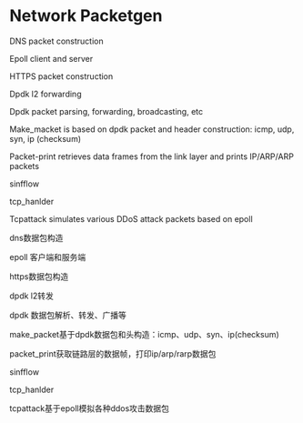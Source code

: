 # Network Packetgen

DNS packet construction

Epoll client and server

HTTPS packet construction

Dpdk l2 forwarding

Dpdk packet parsing, forwarding, broadcasting, etc

Make_macket is based on dpdk packet and header construction: icmp, udp, syn, ip (checksum)

Packet-print retrieves data frames from the link layer and prints IP/ARP/ARP packets

sinfflow

tcp_hanlder

Tcpattack simulates various DDoS attack packets based on epoll



dns数据包构造

epoll 客户端和服务端

https数据包构造

dpdk l2转发

dpdk 数据包解析、转发、广播等

make_packet基于dpdk数据包和头构造：icmp、udp、syn、ip(checksum)

packet_print获取链路层的数据帧，打印ip/arp/rarp数据包

sinfflow

tcp_hanlder

tcpattack基于epoll模拟各种ddos攻击数据包



